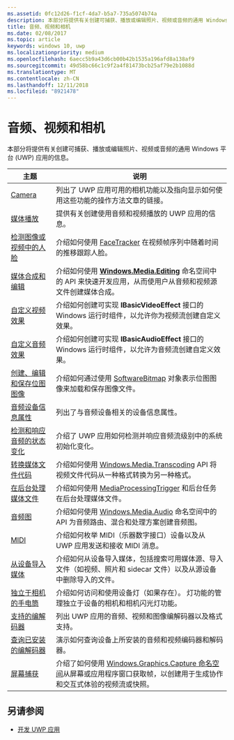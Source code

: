 ```yaml
---
ms.assetid: 0fc12d26-f1cf-4da7-b5a7-735a5074b74a
description: 本部分将提供有关创建可捕获、播放或编辑照片、视频或音频的通用 Windows 平台 (UWP) 应用的信息。
title: 音频、视频和相机
ms.date: 02/08/2017
ms.topic: article
keywords: windows 10, uwp
ms.localizationpriority: medium
ms.openlocfilehash: 6aecc5b9a43d6cb00b42b1535a196afd8a138af9
ms.sourcegitcommit: 49d58bc66c1c9f2a4f81473bcb25af79e2b1088d
ms.translationtype: MT
ms.contentlocale: zh-CN
ms.lasthandoff: 12/11/2018
ms.locfileid: "8921478"
---
```

# <a name="audio-video-and-camera"></a>音频、视频和相机


本部分将提供有关创建可捕获、播放或编辑照片、视频或音频的通用 Windows 平台 (UWP) 应用的信息。
 
| 主题                                                                                             | 说明                                                                                                                                                                                                                                                                                    |
|---------------------------------------------------------------------------------------------------|------------------------------------------------------------------------------------------------------------------------------------------------------------------------------------------------------------------------------------------------------------------------------------------------|
| [Camera](camera.md) | 列出了 UWP 应用可用的相机功能以及指向显示如何使用这些功能的操作方法文章的链接。 |
| [媒体播放](media-playback.md) | 提供有关创建使用音频和视频播放的 UWP 应用的信息。 |
| [检测图像或视频中的人脸](detect-and-track-faces-in-an-image.md) | 介绍如何使用 [FaceTracker](https://msdn.microsoft.com/library/windows/apps/dn974150) 在视频帧序列中随着时间的推移跟踪人脸。 |
| [媒体合成和编辑](media-compositions-and-editing.md) | 介绍如何使用 [**Windows.Media.Editing**](https://msdn.microsoft.com/library/windows/apps/dn640565) 命名空间中的 API 来快速开发应用，从而使用户从音频和视频源文件创建媒体合成。 |
| [自定义视频效果](custom-video-effects.md) | 介绍如何创建可实现 **IBasicVideoEffect** 接口的 Windows 运行时组件，以允许你为视频流创建自定义效果。 |
| [自定义音频效果](custom-audio-effects.md) | 介绍如何创建可实现 **IBasicAudioEffect** 接口的 Windows 运行时组件，以允许为音频流创建自定义效果。 |
| [创建、编辑和保存位图图像](imaging.md) | 介绍如何通过使用 [SoftwareBitmap](https://msdn.microsoft.com/library/windows/apps/dn887358) 对象表示位图图像来加载和保存图像文件。  |
| [音频设备信息属性](audio-device-information-properties.md)  | 列出了与音频设备相关的设备信息属性。 |
| [检测和响应音频的状态变化](detect-and-respond-to-audio-state-changes.md)  | 介绍了 UWP 应用如何检测并响应音频流级别中的系统初始化变化。 |
| [转换媒体文件代码](transcode-media-files.md) | 介绍如何使用 [Windows.Media.Transcoding](https://msdn.microsoft.com/library/windows/apps/br207105) API 将视频文件代码从一种格式转换为另一种格式。 |
| [在后台处理媒体文件](process-media-files-in-the-background.md) | 介绍如何使用 [MediaProcessingTrigger](https://msdn.microsoft.com/library/windows/apps/dn806005) 和后台任务在后台处理媒体文件。 |
| [音频图](audio-graphs.md) | 介绍如何使用 [Windows.Media.Audio](https://msdn.microsoft.com/library/windows/apps/dn914341) 命名空间中的 API 为音频路由、混合和处理方案创建音频图。 |
| [MIDI](midi.md) | 介绍如何枚举 MIDI（乐器数字接口）设备以及从 UWP 应用发送和接收 MIDI 消息。 |
| [从设备导入媒体](import-media-from-a-device.md) | 介绍如何从设备导入媒体，包括搜索可用媒体源、导入文件（如视频、照片和 sidecar 文件）以及从源设备中删除导入的文件。 |
| [独立于相机的手电筒](camera-independent-flashlight.md) | 介绍如何访问和使用设备灯（如果存在）。 灯功能的管理独立于设备的相机和相机闪光灯功能。 |
| [支持的编解码器](supported-codecs.md) | 列出 UWP 应用的音频、视频和图像编解码器以及格式支持。 |
| [查询已安装的编解码器](codec-query.md) | 演示如何查询设备上所安装的音频和视频编码器和解码器。 |
| [屏幕捕获](screen-capture.md) | 介绍了如何使用 [Windows.Graphics.Capture 命名空间](https://docs.microsoft.com/uwp/api/windows.graphics.capture)从屏幕或应用程序窗口获取帧，以创建用于生成协作和交互式体验的视频流或快照。 |

## <a name="see-also"></a>另请参阅
- [开发 UWP 应用](https://developer.microsoft.com/windows/develop)

 

 

 




